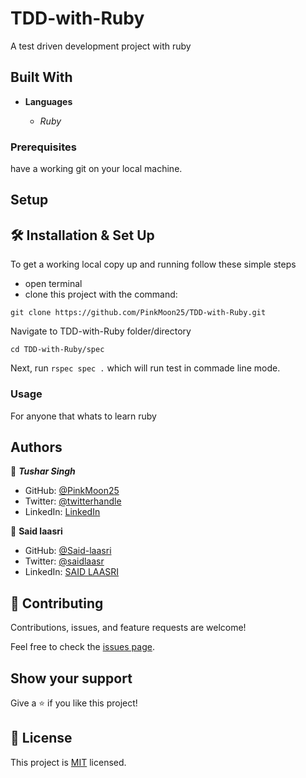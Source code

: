 # TDD-with-Ruby

A test driven development project with ruby

## Built With

- **Languages**

  - _Ruby_

### Prerequisites

have a working git on your local machine.

## Setup

## 🛠 Installation & Set Up

To get a working local copy up and running follow these simple steps

- open terminal
- clone this project with the command:

```
git clone https://github.com/PinkMoon25/TDD-with-Ruby.git

```

Navigate to TDD-with-Ruby folder/directory

```
cd TDD-with-Ruby/spec

```

Next, run `rspec spec .` which will run test in commade line mode.

### Usage

For anyone that whats to learn ruby

## Authors

👤 **_Tushar Singh_**

- GitHub: [@PinkMoon25](https://github.com/PinkMoon25/)
- Twitter: [@twitterhandle](https://twitter.com/TusharS90674484)
- LinkedIn: [LinkedIn](https://www.linkedin.com/in/meet-tushar-singh/)

👤 **Said laasri**

- GitHub: [@Said-laasri](https://github.com/Said-laasri)
- Twitter: [@saidlaasr](https://twitter.com/saidlaasr)
- LinkedIn: [SAID LAASRI](https://www.linkedin.com/in/said-laasri-8a4367172/)

## 🤝 Contributing

Contributions, issues, and feature requests are welcome!

Feel free to check the [issues page](../../issues/).

## Show your support

Give a ⭐️ if you like this project!

## 📝 License

This project is [MIT](./MIT.md) licensed.
